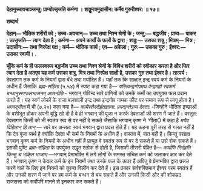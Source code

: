 **देहानुच्चावचाञ्जन्तु: प्राप्योत्सृजति कर्मणा ।** **शत्रुॢमत्रमुदासीन: कर्मैव गुरुरीश्वर: ॥ १७॥** 

**शब्दार्थ** 

**देहान्—** **भौतिक शरीरों को** **; उच्च-अवचान्—** **उच्च तथा निश्न श्रेणी के** **; जन्तु:—** **बद्धजीव** **; प्राप्य—** **पाकर** **; उत्सृजति—** **त्याग** **देता है** **; कर्मणा—** **अपने कार्यों के फलों के द्वारा** **; शत्रु:—** **उसका शत्रु** **; मित्रम्—** **मित्र** **; उदासीन:—** **तथा निरपेक्ष पक्ष** **; कर्म—** **भौतिक कार्य** **; एव—** **अकेला** **; गुरु:—** **उसका गुरु** **; ईश्वर:—** **उसका स्वामी।** **.** 

**चूँकि कर्म के ही फलस्वरूप बद्धजीव उच्च तथा निश्न श्रेणी के विविध शरीरों को स्वीकार** **करता है और फिर त्याग देता है अतएव यह कर्म उसका शत्रु, मित्र तथा निरपेक्ष साक्षी है, उसका** **गुरु तथा ईश्वर है।** **तात्पर्य :** देवतागण तक कर्म के नियमों द्वारा बँधे तथा मर्यादित हैं। यहाँ तक कि साक्षात् इन्द्र स्वयं कर्म के नियमों के अधीन हैं जैसाकि *ब्रह्म-संहिता* (५.५४) में स्पष्ट कहा गया है— *यस्त्विन्द्रगोपमथ वेन्द्रमहो स्वकर्म बन्धानुरूपफलभाजनम् आतनोति* - भगवान् गोविन्द सारे प्राणियों को उनके कर्मों का उपयुक्त फल प्रदान करते हैं। यह स्वर्ग लोकों के राजा बलशाली इन्द्र तथा इन्द्रगोप नामक कीट पर समान रूप से लागू होता है। *भगवद्गीता* में भी (७.२०) कहा गया है— *कामैस्तैस्तैर्हृतज्ञाना: प्रपद्यन्तेऽन्य देवता:* -जिन्होंने भौतिक इच्छाओं के वशीभूत होकर अपनी बुद्धि खो दी है वे ही भगवान् की पूजा न करके देवताओं की शरण में जाते हैं। वस्तुत: देवतागण किसी को भी स्वतंत्र रूप से वर नहीं दे सकते जैसाकि भगवान् कृष्ण ने 'गीताÓ में कहा है *मयैव विहितान् हि तान्* — सारे वर अन्तत: स्वयं भगवान् द्वारा प्रदत्त होते हैं। यह कहना पूरी तरह से गलत नहीं है कि देव पूजा व्यर्थ है क्योंकि देवता भी कर्म के नियमों के अधीन हैं। वास्तव में, बात यही है। किन्तु परब्रह्म भगवान् कृष्ण कर्म के नियमों के अधीन नहीं हैं प्रत्युत वे स्वतंत्र रूप से वर दे सकते हैं या उसे रोक सकते हैं। इसकी पुष्टि *ब्रह्म-संहिता* के उपर्युक्त उद्धृत श्लोक से होती है, जिसकी तीसरी पंक्ति है— *कर्माणि निर्दहति किन्तु च भकि्त भाजाम्* —भगवान् प्रेमाभक्ति में लगे लोगों के समस्त संचित कर्म को जलाकर क्षार कर देते हैं। भगवान् कृष्ण न केवल कर्म के इन नियमों तथा उनके फल के ऊपर हैं अपितु वे प्रेमाभक्ति द्वारा प्रसन्न करने वाले के लिए इन नियमों को तुरन्त विलीन कर देते हैं। इस प्रकार सर्वशक्तिमान ईश्वर परम स्वतंत्र हैं और उनकी शरण में जाने पर हम कर्म के बन्धन से बच सकते हैं और उनकी किसी और की शोकप्रद राजसत्ता को सर्वोपरि मानने से इनकार कर सकते हैं।  